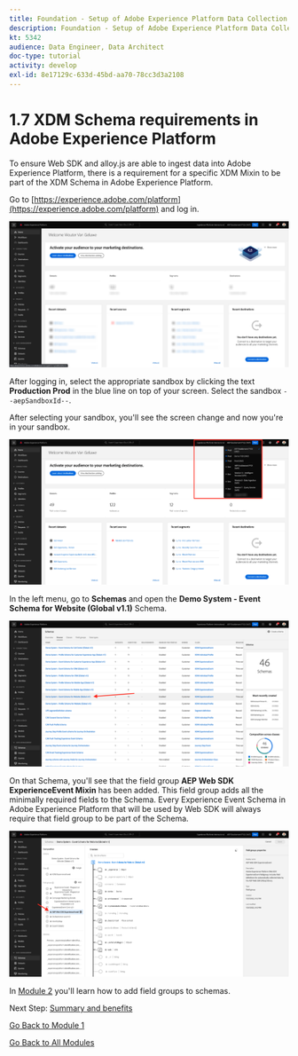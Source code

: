 ```yaml
---
title: Foundation - Setup of Adobe Experience Platform Data Collection and the Web SDK extension - XDM Schema requirements in Adobe Experience Platform
description: Foundation - Setup of Adobe Experience Platform Data Collection and the Web SDK extension - XDM Schema requirements in Adobe Experience Platform
kt: 5342
audience: Data Engineer, Data Architect
doc-type: tutorial
activity: develop
exl-id: 8e17129c-633d-45bd-aa70-78cc3d3a2108
---
```

# 1.7 XDM Schema requirements in Adobe Experience Platform

To ensure Web SDK and alloy.js are able to ingest data into Adobe Experience Platform, there is a requirement for a specific XDM Mixin to be part of the XDM Schema in Adobe Experience Platform.

Go to [https://experience.adobe.com/platform](https://experience.adobe.com/platform) and log in.

![AEP Debugger](./images/exp1.png)

After logging in, select the appropriate sandbox by clicking the text **Production Prod** in the blue line on top of your screen. Select the sandbox `--aepSandboxId--`.

After selecting your sandbox, you'll see the screen change and now you're in your sandbox.

![AEP Debugger](./images/exp2.png)

In the left menu, go to **Schemas** and open the **Demo System - Event Schema for Website (Global v1.1)** Schema.

![AEP Debugger](./images/exp3.png)

On that Schema, you'll see that the field group **AEP Web SDK ExperienceEvent Mixin** has been added. This field group adds all the minimally required fields to the Schema. Every Experience Event Schema in Adobe Experience Platform that will be used by Web SDK will always require that field group to be part of the Schema.

![AEP Debugger](./images/exp4.png)

In [Module 2](./../module2/data-ingestion.md) you'll learn how to add field groups to schemas.

Next Step: [Summary and benefits](./summary.md)

[Go Back to Module 1](./data-ingestion-launch-web-sdk.md)

[Go Back to All Modules](./../../overview.md)
